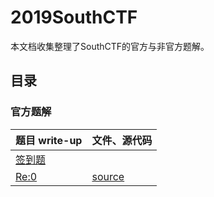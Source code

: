 # 2019SouthCTF

本文档收集整理了SouthCTF的官方与非官方题解。

## 目录

### 官方题解

| 题目 write-up                | 文件、源代码        |
| --------------------------- | ------------------- |
| [签到题](签到/README.md)   |                     |
| [Re:0](Reverse/re0/README.md)   |   [source](Reverse/re0/src)                  |

